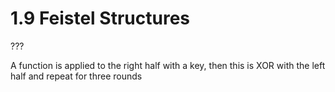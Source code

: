 # 1.9 Feistel Structures

???

A function is applied to the right half with a key, then this is XOR with the left half and repeat for three rounds 
